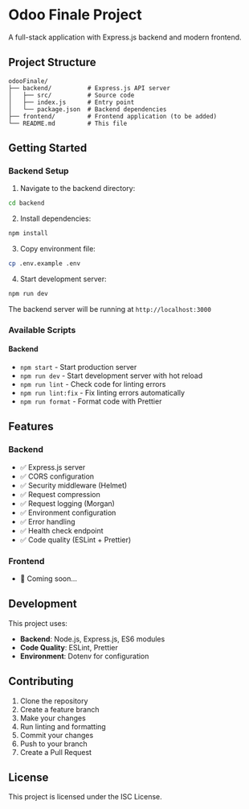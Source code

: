 # Odoo Finale Project

A full-stack application with Express.js backend and modern frontend.

## Project Structure

```
odooFinale/
├── backend/          # Express.js API server
│   ├── src/          # Source code
│   ├── index.js      # Entry point
│   └── package.json  # Backend dependencies
├── frontend/         # Frontend application (to be added)
└── README.md         # This file
```

## Getting Started

### Backend Setup

1. Navigate to the backend directory:
```bash
cd backend
```

2. Install dependencies:
```bash
npm install
```

3. Copy environment file:
```bash
cp .env.example .env
```

4. Start development server:
```bash
npm run dev
```

The backend server will be running at `http://localhost:3000`

### Available Scripts

#### Backend
- `npm start` - Start production server
- `npm run dev` - Start development server with hot reload
- `npm run lint` - Check code for linting errors
- `npm run lint:fix` - Fix linting errors automatically
- `npm run format` - Format code with Prettier

## Features

### Backend
- ✅ Express.js server
- ✅ CORS configuration
- ✅ Security middleware (Helmet)
- ✅ Request compression
- ✅ Request logging (Morgan)
- ✅ Environment configuration
- ✅ Error handling
- ✅ Health check endpoint
- ✅ Code quality (ESLint + Prettier)

### Frontend
- 🚧 Coming soon...

## Development

This project uses:
- **Backend**: Node.js, Express.js, ES6 modules
- **Code Quality**: ESLint, Prettier
- **Environment**: Dotenv for configuration

## Contributing

1. Clone the repository
2. Create a feature branch
3. Make your changes
4. Run linting and formatting
5. Commit your changes
6. Push to your branch
7. Create a Pull Request

## License

This project is licensed under the ISC License.
